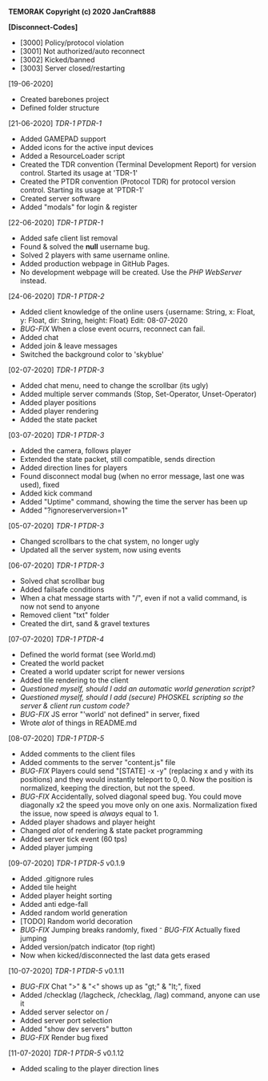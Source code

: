 **TEMORAK Copyright (c) 2020 JanCraft888**

**[Disconnect-Codes]**
 - [3000] Policy/protocol violation
 - [3001] Not authorized/auto reconnect
 - [3002] Kicked/banned
 - [3003] Server closed/restarting

[19-06-2020]
- Created barebones project
- Defined folder structure

[21-06-2020] *TDR-1 PTDR-1*
- Added GAMEPAD support
- Added icons for the active input devices
- Added a ResourceLoader script
- Created the TDR convention (Terminal Development Report) for version control. Started its usage at 'TDR-1'
- Created the PTDR convention (Protocol TDR) for protocol version control. Starting its usage at 'PTDR-1'
- Created server software
- Added "modals" for login & register

[22-06-2020] *TDR-1 PTDR-1*
- Added safe client list removal
- Found & solved the **null** username bug.
- Solved 2 players with same username online.
- Added production webpage in GitHub Pages.
- No development webpage will be created. Use the *PHP WebServer* instead.

[24-06-2020] *TDR-1 PTDR-2*
- Added client knowledge of the online users
    {username: String, x: Float, y: Float, dir: String, height: Float} Edit: 08-07-2020
- *BUG-FIX* When a close event ocurrs, reconnect can fail.
- Added chat
- Added join & leave messages
- Switched the background color to 'skyblue'

[02-07-2020] *TDR-1 PTDR-3*
- Added chat menu, need to change the scrollbar (its ugly)
- Added multiple server commands (Stop, Set-Operator, Unset-Operator)
- Added player positions
- Added player rendering
- Added the state packet

[03-07-2020] *TDR-1 PTDR-3*
- Added the camera, follows player
- Extended the state packet, still compatible, sends direction
- Added direction lines for players
- Found disconnect modal bug (when no error message, last one was used), fixed
- Added kick command
- Added "Uptime" command, showing the time the server has been up
- Added "?ignoreserverversion=1"

[05-07-2020] *TDR-1 PTDR-3*
- Changed scrollbars to the chat system, no longer ugly
- Updated all the server system, now using events

[06-07-2020] *TDR-1 PTDR-3*
- Solved chat scrollbar bug
- Added failsafe conditions
- When a chat message starts with "/", even if not a valid command, is now not send to anyone
- Removed client "txt" folder
- Created the dirt, sand & gravel textures

[07-07-2020] *TDR-1 PTDR-4*
- Defined the world format (see World.md)
- Created the world packet
- Created a world updater script for newer versions
- Added tile rendering to the client
- *Questioned myself, should I add an automatic world generation script?*
- *Questioned myself, should I add (secure) PHOSKEL scripting so the server & client run custom code?*
- *BUG-FIX* JS error "'world' not defined" in server, fixed
- Wrote *alot* of things in README.md

[08-07-2020] *TDR-1 PTDR-5*
- Added comments to the client files
- Added comments to the server "content.js" file
- *BUG-FIX* Players could send "[STATE] -x -y" (replacing x and y with its positions) and they would instantly teleport to 0, 0. Now the position is normalized, keeping the direction, but not the speed.
- *BUG-FIX* Accidentally, solved diagonal speed bug. You could move diagonally x2 the speed you move only on one axis. Normalization fixed the issue, now speed is *always* equal to 1.
- Added player shadows and player height
- Changed *alot* of rendering & state packet programming
- Added server tick event (60 tps)
- Added player jumping

[09-07-2020] *TDR-1 PTDR-5* v0.1.9
- Added .gitignore rules
- Added tile height
- Added player height sorting
- Added anti edge-fall
- Added random world generation
- [TODO] Random world decoration
- *BUG-FIX* Jumping breaks randomly, fixed
⁻ *BUG-FIX* Actually fixed jumping
- Added version/patch indicator (top right)
- Now when kicked/disconnected the last data gets erased

[10-07-2020] *TDR-1 PTDR-5* v0.1.11
- *BUG-FIX* Chat ">" & "<" shows up as "gt;" & "lt;", fixed
- Added /checklag (/lagcheck, /checklag, /lag) command, anyone can use it
- Added server selector on /
- Added server port selection
- Added "show dev servers" button
- *BUG-FIX* Render bug fixed

[11-07-2020] *TDR-1 PTDR-5* v0.1.12
- Added scaling to the player direction lines